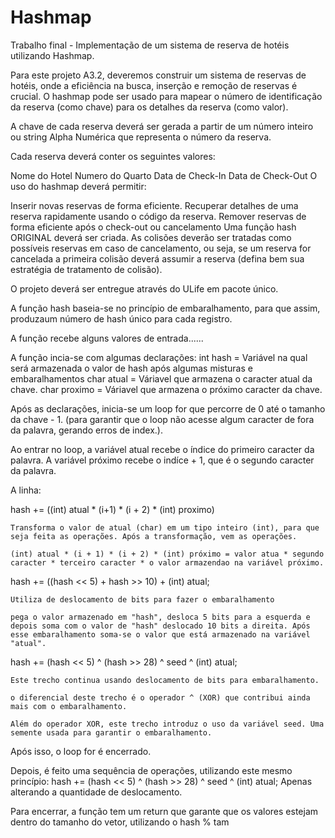 # Hashmap
Trabalho final - Implementação de um sistema de reserva de hotéis utilizando Hashmap. 


Para este projeto A3.2, deveremos construir um sistema de reservas de hotéis, onde a eficiência na busca, inserção e remoção de reservas é crucial. O hashmap pode ser usado para mapear o número de identificação da reserva (como chave) para os detalhes da reserva (como valor).


A chave de cada reserva deverá ser gerada a partir de um número inteiro ou string Alpha Numérica que representa o número da reserva.

Cada reserva deverá conter os seguintes valores:

Nome do Hotel
Numero do Quarto
Data de Check-In
Data de Check-Out
O uso do hashmap deverá permitir:

Inserir novas reservas de forma eficiente.
Recuperar detalhes de uma reserva rapidamente usando o código da reserva.
Remover reservas de forma eficiente após o check-out ou cancelamento
Uma função hash ORIGINAL deverá ser criada. As colisões deverão ser tratadas como possíveis reservas em caso de cancelamento, ou seja, se um reserva for cancelada a primeira colisão deverá assumir a reserva (defina bem sua estratégia de tratamento de colisão).

O projeto deverá ser entregue através do ULife em pacote único.

A função hash baseia-se no princípio de embaralhamento, para que assim, produzaum número de hash único para cada registro.

A função recebe alguns valores de entrada......

A função incia-se com algumas declarações: int hash = Variável na qual será armazenada o valor de hash após algumas misturas e embaralhamentos char atual = Váriavel que armazena o caracter atual da chave. char proximo = Váriavel que armazena o próximo caracter da chave.

Após as declarações, inicia-se um loop for que percorre de 0 até o tamanho da chave - 1. (para garantir que o loop não acesse algum caracter de fora da palavra, gerando erros de index.).

Ao entrar no loop, a variável atual recebe o índice do primeiro caracter da palavra. A variável próximo recebe o indíce + 1, que é o segundo caracter da palavra.

A linha:

hash += ((int) atual * (i+1) * (i + 2) * (int) proximo)

    Transforma o valor de atual (char) em um tipo inteiro (int), para que seja feita as operações. Após a transformação, vem as operações. 

    (int) atual * (i + 1) * (i + 2) * (int) próximo = valor atua * segundo caracter * terceiro caracter * o valor armazendao na variável próximo. 

hash += ((hash << 5) + hash >> 10) + (int) atual;

    Utiliza de deslocamento de bits para fazer o embaralhamento

    pega o valor armazenado em "hash", desloca 5 bits para a esquerda e depois soma com o valor de "hash" deslocado 10 bits a direita. Após esse embaralhamento soma-se o valor que está armazenado na variável "atual". 

hash += (hash << 5) ^ (hash >> 28) ^ seed ^ (int) atual;

    Este trecho continua usando deslocamento de bits para embaralhamento. 

    o diferencial deste trecho é o operador ^ (XOR) que contribui ainda mais com o embaralhamento. 

    Além do operador XOR, este trecho introduz o uso da variável seed. Uma semente usada para garantir o embaralhamento. 
Após isso, o loop for é encerrado.

Depois, é feito uma sequência de operações, utilizando este mesmo princípio: hash += (hash << 5) ^ (hash >> 28) ^ seed ^ (int) atual; Apenas alterando a quantidade de deslocamento.

Para encerrar, a função tem um return que garante que os valores estejam dentro do tamanho do vetor, utilizando o hash % tam

